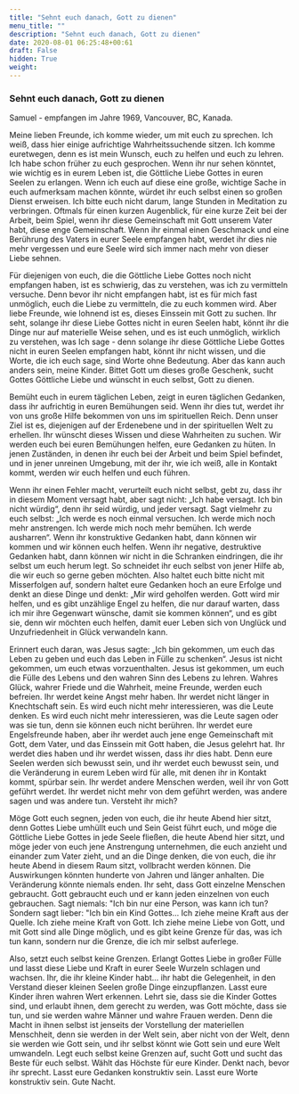 ```yaml
---
title: "Sehnt euch danach, Gott zu dienen"
menu_title: ""
description: "Sehnt euch danach, Gott zu dienen"
date: 2020-08-01 06:25:48+00:61
draft: False
hidden: True
weight:
---
```

### Sehnt euch danach, Gott zu dienen

Samuel - empfangen im Jahre 1969, Vancouver, BC, Kanada.

Meine lieben Freunde, ich komme wieder, um mit euch zu sprechen. Ich weiß, dass hier einige aufrichtige Wahrheitssuchende sitzen. Ich komme euretwegen, denn es ist mein Wunsch, euch zu helfen und euch zu lehren. Ich habe schon früher zu euch gesprochen. Wenn ihr nur sehen könntet, wie wichtig es in eurem Leben ist, die Göttliche Liebe Gottes in euren Seelen zu erlangen. Wenn ich euch auf diese eine große, wichtige Sache in euch aufmerksam machen könnte, würdet ihr euch selbst einen so großen Dienst erweisen. Ich bitte euch nicht darum, lange Stunden in Meditation zu verbringen. Oftmals für einen kurzen Augenblick, für eine kurze Zeit bei der Arbeit, beim Spiel, wenn ihr diese Gemeinschaft mit Gott unserem Vater habt, diese enge Gemeinschaft. Wenn ihr einmal einen Geschmack und eine Berührung des Vaters in eurer Seele empfangen habt, werdet ihr dies nie mehr vergessen und eure Seele wird sich immer nach mehr von dieser Liebe sehnen.  

Für diejenigen von euch, die die Göttliche Liebe Gottes noch nicht empfangen haben, ist es schwierig, das zu verstehen, was ich zu vermitteln versuche. Denn bevor ihr nicht empfangen habt, ist es für mich fast unmöglich, euch die Liebe zu vermitteln, die zu euch kommen wird. Aber liebe Freunde, wie lohnend ist es, dieses Einssein mit Gott zu suchen. Ihr seht, solange ihr diese Liebe Gottes nicht in euren Seelen habt, könnt ihr die Dinge nur auf materielle Weise sehen, und es ist euch unmöglich, wirklich zu verstehen, was Ich sage - denn solange ihr diese Göttliche Liebe Gottes nicht in euren Seelen empfangen habt, könnt ihr nicht wissen, und die Worte, die ich euch sage, sind Worte ohne Bedeutung. Aber das kann auch anders sein, meine Kinder. Bittet Gott um dieses große Geschenk, sucht Gottes Göttliche Liebe und wünscht in euch selbst, Gott zu dienen.  

Bemüht euch in eurem täglichen Leben, zeigt in euren täglichen Gedanken, dass ihr aufrichtig in euren Bemühungen seid. Wenn ihr dies tut, werdet ihr von uns große Hilfe bekommen von uns im spirituellen Reich. Denn unser Ziel ist es, diejenigen auf der Erdenebene und in der spirituellen Welt zu erhellen. Ihr wünscht dieses Wissen und diese Wahrheiten zu suchen. Wir werden euch bei euren Bemühungen helfen, eure Gedanken zu hüten. In jenen Zuständen, in denen ihr euch bei der Arbeit und beim Spiel befindet, und in jener unreinen Umgebung, mit der ihr, wie ich weiß, alle in Kontakt kommt, werden wir euch helfen und euch führen.

Wenn ihr einen Fehler macht, verurteilt euch nicht selbst, gebt zu, dass ihr in diesem Moment versagt habt, aber sagt nicht: „Ich habe versagt. Ich bin nicht würdig“, denn ihr seid würdig, und jeder versagt. Sagt vielmehr zu euch selbst: „Ich werde es noch einmal versuchen. Ich werde mich noch mehr anstrengen. Ich werde mich noch mehr bemühen. Ich werde ausharren“. Wenn ihr konstruktive Gedanken habt, dann können wir kommen und wir können euch helfen. Wenn ihr negative, destruktive Gedanken habt, dann können wir nicht in die Schranken eindringen, die ihr selbst um euch herum legt. So schneidet ihr euch selbst von jener Hilfe ab, die wir euch so gerne geben möchten. Also haltet euch bitte nicht mit Misserfolgen auf, sondern haltet eure Gedanken hoch an eure Erfolge und denkt an diese Dinge und denkt: „Mir wird geholfen werden. Gott wird mir helfen, und es gibt unzählige Engel zu helfen, die nur darauf warten, dass ich mir ihre Gegenwart wünsche, damit sie kommen können“, und es gibt sie, denn wir möchten euch helfen, damit euer Leben sich von Unglück und Unzufriedenheit in Glück verwandeln kann.  

Erinnert euch daran, was Jesus sagte: „Ich bin gekommen, um euch das Leben zu geben und euch das Leben in Fülle zu schenken“. Jesus ist nicht gekommen, um euch etwas vorzuenthalten. Jesus ist gekommen, um euch die Fülle des Lebens und den wahren Sinn des Lebens zu lehren. Wahres Glück, wahrer Friede und die Wahrheit, meine Freunde, werden euch befreien. Ihr werdet keine Angst mehr haben. Ihr werdet nicht länger in Knechtschaft sein. Es wird euch nicht mehr interessieren, was die Leute denken. Es wird euch nicht mehr interessieren, was die Leute sagen oder was sie tun, denn sie können euch nicht berühren. Ihr werdet eure Engelsfreunde haben, aber ihr werdet auch jene enge Gemeinschaft mit Gott, dem Vater, und das Einssein mit Gott haben, die Jesus gelehrt hat. Ihr werdet dies haben und ihr werdet wissen, dass ihr dies habt.
Denn eure Seelen werden sich bewusst sein, und ihr werdet euch bewusst sein, und die Veränderung in eurem Leben wird für alle, mit denen ihr in Kontakt kommt, spürbar sein. Ihr werdet andere Menschen werden, weil ihr von Gott geführt werdet. Ihr werdet nicht mehr von dem geführt werden, was andere sagen und was andere tun. Versteht ihr mich?  

Möge Gott euch segnen, jeden von euch, die ihr heute Abend hier sitzt, denn Gottes Liebe umhüllt euch und Sein Geist führt euch, und möge die Göttliche Liebe Gottes in jede Seele fließen, die heute Abend hier sitzt, und möge jeder von euch jene Anstrengung unternehmen, die euch anzieht und einander zum Vater zieht, und an die Dinge denken, die von euch, die ihr heute Abend in diesem Raum sitzt, vollbracht werden können. Die Auswirkungen könnten hunderte von Jahren und länger anhalten. Die Veränderung könnte niemals enden. Ihr seht, dass Gott einzelne Menschen gebraucht. Gott gebraucht euch und er kann jeden einzelnen von euch gebrauchen. Sagt niemals: "Ich bin nur eine Person, was kann ich tun? Sondern sagt lieber: "Ich bin ein Kind Gottes... Ich ziehe meine Kraft aus der Quelle. Ich ziehe meine Kraft von Gott. Ich ziehe meine Liebe von Gott, und mit Gott sind alle Dinge möglich, und es gibt keine Grenze für das, was ich tun kann, sondern nur die Grenze, die ich mir selbst auferlege.

Also, setzt euch selbst keine Grenzen. Erlangt Gottes Liebe in großer Fülle und lasst diese Liebe und Kraft in eurer Seele Wurzeln schlagen und wachsen. Ihr, die ihr kleine Kinder habt... ihr habt die Gelegenheit, in den Verstand dieser kleinen Seelen große Dinge einzupflanzen. Lasst eure Kinder ihren wahren Wert erkennen. Lehrt sie, dass sie die Kinder Gottes sind, und erlaubt ihnen, dem gerecht zu werden, was Gott möchte, dass sie tun, und sie werden wahre Männer und wahre Frauen werden. Denn die Macht in ihnen selbst ist jenseits der Vorstellung der materiellen Menschheit, denn sie werden in der Welt sein, aber nicht von der Welt, denn sie werden wie Gott sein, und ihr selbst könnt wie Gott sein und eure Welt umwandeln. Legt euch selbst keine Grenzen auf, sucht Gott und sucht das Beste für euch selbst. Wählt das Höchste für eure Kinder. Denkt nach, bevor ihr sprecht. Lasst eure Gedanken konstruktiv sein. Lasst eure Worte konstruktiv sein. Gute Nacht.
